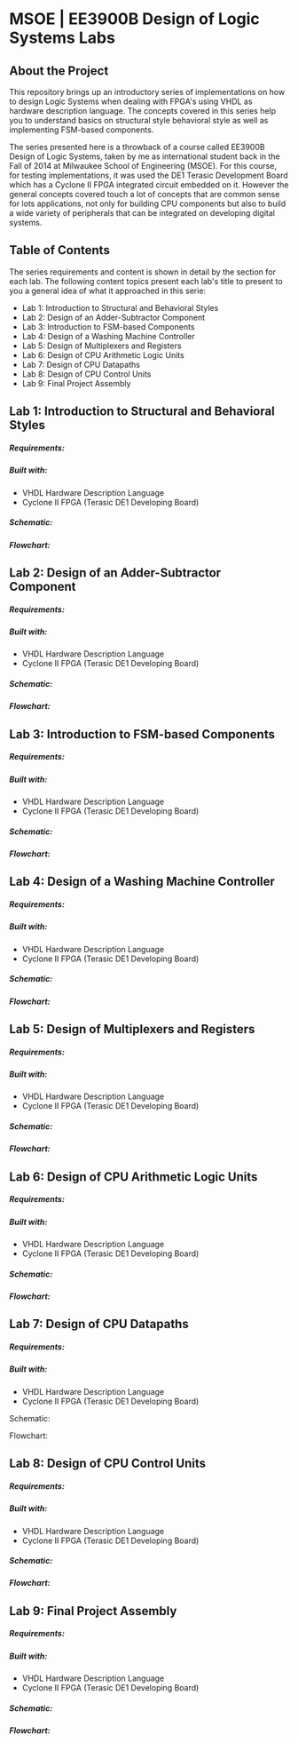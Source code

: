 # MSOE | EE3900B Design of Logic Systems Labs

## About the Project

This repository brings up an introductory series of implementations on how to design Logic Systems when dealing with FPGA's using VHDL as hardware description language. The concepts covered in this series help you to understand basics on structural style  behavioral style as well as implementing FSM-based components.

The series presented here is a throwback of a course called EE3900B Design of Logic Systems, taken by me as international student back in the Fall of 2014 at Milwaukee School of Engineering (MSOE). For this course, for testing implementations, it was used the DE1 Terasic Development Board which has a Cyclone II FPGA integrated circuit embedded on it. However the general concepts covered touch a lot of concepts that are common sense for lots applications, not only for building CPU components but also to build a wide variety of peripherals that can be integrated on developing digital systems.

## Table of Contents

The series requirements and content is shown in detail by the section for each lab. The following content topics present each lab's title to present to you a general idea of what it approached in this serie: 

* Lab 1: Introduction to Structural and Behavioral Styles
* Lab 2: Design of an Adder-Subtractor Component
* Lab 3: Introduction to FSM-based Components
* Lab 4: Design of a Washing Machine Controller
* Lab 5: Design of Multiplexers and Registers
* Lab 6: Design of CPU Arithmetic Logic Units
* Lab 7: Design of CPU Datapaths
* Lab 8: Design of CPU Control Units
* Lab 9: Final Project Assembly

## Lab 1: Introduction to Structural and Behavioral Styles

##### Requirements: 

##### Built with:

* VHDL Hardware Description Language
* Cyclone II FPGA  (Terasic DE1 Developing Board)

##### Schematic:

##### Flowchart:

## Lab 2: Design of an Adder-Subtractor Component

##### Requirements:

##### Built with:

* VHDL Hardware Description Language
* Cyclone II FPGA  (Terasic DE1 Developing Board)

##### Schematic:

##### Flowchart:

## Lab 3: Introduction to FSM-based Components

##### Requirements:

##### Built with:

* VHDL Hardware Description Language
* Cyclone II FPGA  (Terasic DE1 Developing Board)

##### Schematic:

##### Flowchart:

## Lab 4: Design of a Washing Machine Controller

##### Requirements:

##### Built with:

* VHDL Hardware Description Language
* Cyclone II FPGA  (Terasic DE1 Developing Board)

##### Schematic:

##### Flowchart:

## Lab 5: Design of Multiplexers and Registers

##### Requirements:

##### Built with:

* VHDL Hardware Description Language
* Cyclone II FPGA  (Terasic DE1 Developing Board)

##### Schematic:

##### Flowchart:

## Lab 6: Design of CPU Arithmetic Logic Units

##### Requirements:

##### Built with:

* VHDL Hardware Description Language
* Cyclone II FPGA  (Terasic DE1 Developing Board)

##### Schematic:

##### Flowchart:

## Lab 7: Design of CPU Datapaths

##### Requirements:

##### Built with:

* VHDL Hardware Description Language
* Cyclone II FPGA  (Terasic DE1 Developing Board)

Schematic:

Flowchart:

## Lab 8: Design of CPU Control Units

##### Requirements:

##### Built with:

* VHDL Hardware Description Language
* Cyclone II FPGA  (Terasic DE1 Developing Board)

##### Schematic:

##### Flowchart:

## Lab 9: Final Project Assembly

##### Requirements:

##### Built with:

* VHDL Hardware Description Language
* Cyclone II FPGA  (Terasic DE1 Developing Board)

##### Schematic:

##### Flowchart: